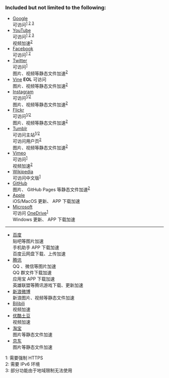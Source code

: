 ### Included but not limited to the following:
* [Google](https://www.google.com/ncr)  
 可访问<sup>[1](#footnote1) [2](#footnote2) [3](#footnote3)</sup>
* [YouTube](https://www.youtube.com)  
 可访问<sup>[1](#footnote1) [2](#footnote2) [3](#footnote3)</sup>  
 视频加速<sup>[2](#footnote2)</sup>
* [Facebook](https://www.facebook.com)  
 可访问<sup>[1](#footnote1) [2](#footnote2)</sup> 
* [Twitter](https://twitter.com)  
 可访问<sup>[1](#footnote1)</sup>  
 图片、视频等静态文件加速<sup>[2](#footnote2)</sup>  
* [Vine](https://vine.co)  **EOL**
 可访问  
 图片、视频等静态文件加速<sup>[2](#footnote2)</sup>
* [Instagram](https://www.instagram.com)  
 可访问<sup>[1](#footnote1)/[2](#footnote2)</sup>  
 图片、视频等静态文件加速<sup>[2](#footnote2)</sup>
* [Flickr](https://www.flickr.com)  
 可访问<sup>[1](#footnote1)/[2](#footnote2)</sup>  
 图片、视频等静态文件加速<sup>[2](#footnote2)</sup>
* [Tumblr](https://www.tumblr.com)  
 可访问主站<sup>[1](#footnote1)/[2](#footnote2)</sup>  
 可访问用户页<sup>[2](#footnote2)</sup>  
 图片、视频等静态文件加速<sup>[2](#footnote2)</sup>
* [Vimeo](https://vimeo.com)  
 可访问<sup>[1](#footnote1)</sup>  
 视频加速<sup>[2](#footnote2)</sup>
* [Wikipedia](https://zh.wikipedia.org)  
 可访问中文版<sup>[1](#footnote1)</sup>
* [GitHub](https://github.com)  
 图片、 GitHub Pages 等静态文件加速<sup>[2](#footnote2)</sup>
* [Apple](https://www.apple.com)  
 iOS/MacOS 更新、 APP 下载加速  
* [Microsoft](https://www.microsoft.com)   
 可访问 [OneDrive](https://onedrive.live.com)<sup>[1](#footnote1)</sup>  
 Windows 更新、 APP 下载加速  

***
* [百度](https://www.baidu.com)  
 贴吧等图片加速  
 手机助手 APP 下载加速  
 百度云网盘下载、上传加速
* [腾讯](http://www.qq.com)  
 QQ 、微信等图片加速  
 QQ 群文件下载加速  
 应用宝 APP 下载加速  
 英雄联盟等腾讯游戏下载、更新加速
* [新浪微博](http://weibo.com)  
 新浪图片、视频等静态文件加速
* [Bilibili](https://www.bilibili.com)  
 视频加速
* [优酷土豆](http://youku.com)  
 视频加速
* [淘宝](https://www.taobao.com)  
 图片等静态文件加速
* [京东](https://www.jd.com)  
 图片等静态文件加速  

<a name="footnote1">1</a>: 需要强制 HTTPS  
<a name="footnote2">2</a>: 需要 IPv6 环境  
<a name="footnote3">3</a>: 部分功能由于地域限制无法使用